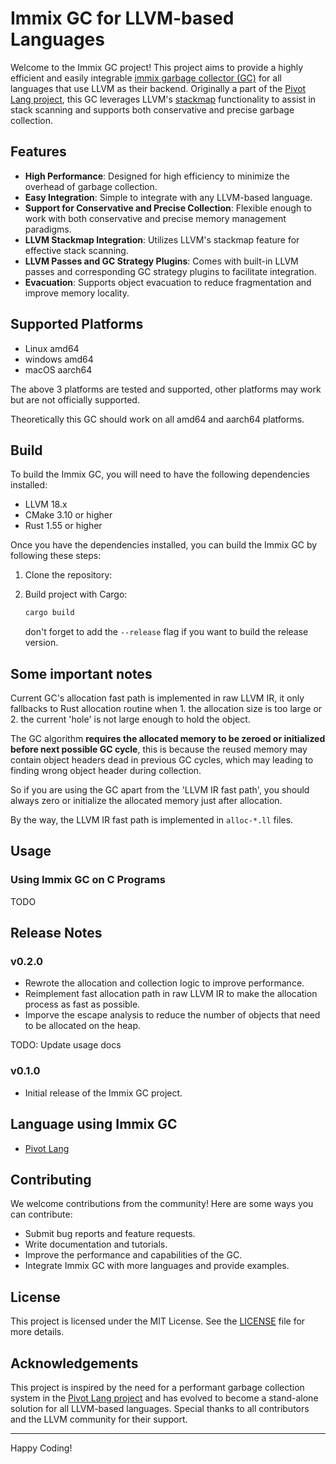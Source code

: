 # Immix GC for LLVM-based Languages

Welcome to the Immix GC project! This project aims to provide a highly efficient and easily integrable [immix garbage collector (GC)][2] for all languages that use LLVM as their backend. Originally a part of the [Pivot Lang project](https://github.com/Pivot-Studio/pivot-lang), this GC leverages LLVM's [stackmap][1] functionality to assist in stack scanning and supports both conservative and precise garbage collection.

[1]: https://llvm.org/docs/StackMaps.html
[2]: https://www.steveblackburn.org/pubs/papers/immix-pldi-2008.pdf

## Features

- **High Performance**: Designed for high efficiency to minimize the overhead of garbage collection.
- **Easy Integration**: Simple to integrate with any LLVM-based language.
- **Support for Conservative and Precise Collection**: Flexible enough to work with both conservative and precise memory management paradigms.
- **LLVM Stackmap Integration**: Utilizes LLVM's stackmap feature for effective stack scanning.
- **LLVM Passes and GC Strategy Plugins**: Comes with built-in LLVM passes and corresponding GC strategy plugins to facilitate integration.
- **Evacuation**: Supports object evacuation to reduce fragmentation and improve memory locality.

## Supported Platforms

- Linux amd64
- windows amd64
- macOS aarch64

The above 3 platforms are tested and supported, other platforms may work but are not officially supported.

Theoretically this GC should work on all amd64 and aarch64 platforms.

## Build

To build the Immix GC, you will need to have the following dependencies installed:

- LLVM 18.x
- CMake 3.10 or higher
- Rust 1.55 or higher

Once you have the dependencies installed, you can build the Immix GC by following these steps:

1. Clone the repository:
2. Build project with Cargo:

    ```bash
    cargo build
    ```

    don't forget to add the `--release` flag if you want to build the release version.

## Some important notes

Current GC's allocation fast path is implemented in raw LLVM IR, it only fallbacks to Rust allocation
routine when 1. the allocation size is too large or 2. the current 'hole' is not large enough to hold the object.

The GC algorithm **requires the allocated memory to be zeroed or initialized before next possible GC cycle**,
this is because the reused memory may contain object headers dead in previous GC cycles, which may
leading to finding wrong object header during collection.

So if you are using the GC apart from the 'LLVM IR fast path', you should always zero or initialize the allocated memory just after allocation.

By the way, the LLVM IR fast path is implemented in `alloc-*.ll` files.

## Usage

### Using Immix GC on C Programs

TODO

## Release Notes

### v0.2.0

- Rewrote the allocation and collection logic to improve performance.
- Reimplement fast allocation path in raw LLVM IR to make the allocation process as fast as possible.
- Imporve the escape analysis to reduce the number of objects that need to be allocated on the heap.

TODO: Update usage docs

### v0.1.0

- Initial release of the Immix GC project.

## Language using Immix GC

- [Pivot Lang](https://github.com/Pivot-Studio/pivot-lang)

## Contributing

We welcome contributions from the community! Here are some ways you can contribute:

- Submit bug reports and feature requests.
- Write documentation and tutorials.
- Improve the performance and capabilities of the GC.
- Integrate Immix GC with more languages and provide examples.

## License

This project is licensed under the MIT License. See the [LICENSE](LICENSE) file for more details.

## Acknowledgements

This project is inspired by the need for a performant garbage collection system in the [Pivot Lang project](https://github.com/Pivot-Studio/pivot-lang) and has evolved to become a stand-alone solution for all LLVM-based languages. Special thanks to all contributors and the LLVM community for their support.

---

Happy Coding!
